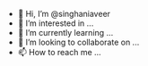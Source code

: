 - 👋 Hi, I’m @singhaniaveer
- 👀 I’m interested in ...
- 🌱 I’m currently learning ...
- 💞️ I’m looking to collaborate on ...
- 📫 How to reach me ...

<!---
singhaniaveer/singhaniaveer is a ✨ special ✨ repository because its `README.md` (this file) appears on your GitHub profile.
You can click the Preview link to take a look at your changes.
--->
